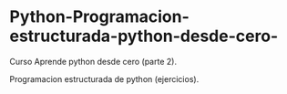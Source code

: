 # Python-Programacion-estructurada-python-desde-cero-
Curso Aprende python desde cero (parte 2).

Programacion estructurada de python (ejercicios).

